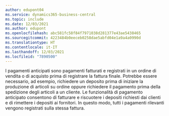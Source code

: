 ```yaml
---
author: edupont04
ms.service: dynamics365-business-central
ms.topic: include
ms.date: 12/03/2021
ms.author: edupont
ms.openlocfilehash: abc581fc58f84f7971038d281377e43ae5438465
ms.sourcegitcommit: 4223484b0eeceb0258dae5abfd04e1a9a4a0990d
ms.translationtype: HT
ms.contentlocale: it-IT
ms.lasthandoff: 12/03/2021
ms.locfileid: "7890500"
---
```

I pagamenti anticipati sono pagamenti fatturati e registrati in un ordine di vendita o di acquisto prima di registrare la fattura finale. Potrebbe essere necessario, ad esempio, richiedere un deposito prima di iniziare la produzione di articoli su ordine oppure richiedere il pagamento prima della spedizione degli articoli a un cliente. Le funzionalità di pagamento anticipato consentono di fatturare e riscuotere i depositi richiesti dai clienti e di rimettere i depositi ai fornitori. In questo modo, tutti i pagamenti rilevanti vengono registrati sulla stessa fattura.  
